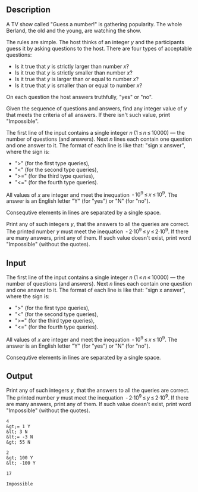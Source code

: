 ## Description

<div><p>A TV show called "Guess a number!" is gathering popularity. The whole Berland, the old and the young, are watching the show.</p><p>The rules are simple. The host thinks of an integer <span class="tex-span"><i>y</i></span> and the participants guess it by asking questions to the host. There are four types of acceptable questions:</p><ul> <li> Is it true that <span class="tex-span"><i>y</i></span> is strictly larger than number <span class="tex-span"><i>x</i></span>? </li><li> Is it true that <span class="tex-span"><i>y</i></span> is strictly smaller than number <span class="tex-span"><i>x</i></span>? </li><li> Is it true that <span class="tex-span"><i>y</i></span> is larger than or equal to number <span class="tex-span"><i>x</i></span>? </li><li> Is it true that <span class="tex-span"><i>y</i></span> is smaller than or equal to number <span class="tex-span"><i>x</i></span>? </li></ul><p>On each question the host answers truthfully, "yes" or "no".</p><p>Given the sequence of questions and answers, find any integer value of <span class="tex-span"><i>y</i></span> that meets the criteria of all answers. If there isn't such value, print "<span class="tex-font-style-tt">Impossible</span>".</p></div><div class="input-specification"><p>The first line of the input contains a single integer <span class="tex-span"><i>n</i></span> (<span class="tex-span">1 ≤ <i>n</i> ≤ 10000</span>) — the number of questions (and answers). Next <span class="tex-span"><i>n</i></span> lines each contain one question and one answer to it. The format of each line is like that: "<span class="tex-font-style-it">sign x answer</span>", where the <span class="tex-font-style-it">sign</span> is:</p><ul> <li> "<span class="tex-font-style-tt">&gt;</span>" (for the first type queries), </li><li> "<span class="tex-font-style-tt">&lt;</span>" (for the second type queries), </li><li> "<span class="tex-font-style-tt">&gt;=</span>" (for the third type queries), </li><li> "<span class="tex-font-style-tt">&lt;=</span>" (for the fourth type queries). </li></ul><p>All values of <span class="tex-span"><i>x</i></span> are integer and meet the inequation <span class="tex-span"> - 10<sup class="upper-index">9</sup> ≤ <i>x</i> ≤ 10<sup class="upper-index">9</sup></span>. The <span class="tex-font-style-it">answer</span> is an English letter "<span class="tex-font-style-tt">Y</span>" (for "yes") or "<span class="tex-font-style-tt">N</span>" (for "no").</p><p>Consequtive elements in lines are separated by a single space.</p></div><div class="output-specification"><p>Print any of such integers <span class="tex-span"><i>y</i></span>, that the answers to all the queries are correct. The printed number <span class="tex-span"><i>y</i></span> must meet the inequation <span class="tex-span"> - 2·10<sup class="upper-index">9</sup> ≤ <i>y</i> ≤ 2·10<sup class="upper-index">9</sup></span>. If there are many answers, print any of them. If such value doesn't exist, print word "<span class="tex-font-style-tt">Impossible</span>" (without the quotes).</p></div>

## Input

<p>The first line of the input contains a single integer <span class="tex-span"><i>n</i></span> (<span class="tex-span">1 ≤ <i>n</i> ≤ 10000</span>) — the number of questions (and answers). Next <span class="tex-span"><i>n</i></span> lines each contain one question and one answer to it. The format of each line is like that: "<span class="tex-font-style-it">sign x answer</span>", where the <span class="tex-font-style-it">sign</span> is:</p><ul> <li> "<span class="tex-font-style-tt">&gt;</span>" (for the first type queries), </li><li> "<span class="tex-font-style-tt">&lt;</span>" (for the second type queries), </li><li> "<span class="tex-font-style-tt">&gt;=</span>" (for the third type queries), </li><li> "<span class="tex-font-style-tt">&lt;=</span>" (for the fourth type queries). </li></ul><p>All values of <span class="tex-span"><i>x</i></span> are integer and meet the inequation <span class="tex-span"> - 10<sup class="upper-index">9</sup> ≤ <i>x</i> ≤ 10<sup class="upper-index">9</sup></span>. The <span class="tex-font-style-it">answer</span> is an English letter "<span class="tex-font-style-tt">Y</span>" (for "yes") or "<span class="tex-font-style-tt">N</span>" (for "no").</p><p>Consequtive elements in lines are separated by a single space.</p>

## Output

<p>Print any of such integers <span class="tex-span"><i>y</i></span>, that the answers to all the queries are correct. The printed number <span class="tex-span"><i>y</i></span> must meet the inequation <span class="tex-span"> - 2·10<sup class="upper-index">9</sup> ≤ <i>y</i> ≤ 2·10<sup class="upper-index">9</sup></span>. If there are many answers, print any of them. If such value doesn't exist, print word "<span class="tex-font-style-tt">Impossible</span>" (without the quotes).</p>





```input1
4
&gt;= 1 Y
&lt; 3 N
&lt;= -3 N
&gt; 55 N

```




```input2
2
&gt; 100 Y
&lt; -100 Y

```




```output1
17

```




```output2
Impossible

```


